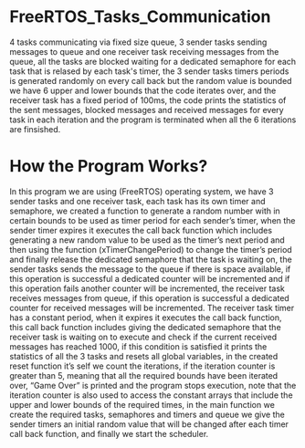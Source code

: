 # FreeRTOS_Tasks_Communication
4 tasks communicating via fixed size queue, 3 sender tasks sending messages to queue and one receiver task receiving messages from the queue, all the tasks are blocked waiting for a dedicated semaphore for each task that is relased by each task's timer, the 3 sender tasks timers periods is generated randomly on every call back but the random value is bounded we have 6 upper and lower bounds that the code iterates over, and the receiver task has a fixed period of 100ms, the code prints the statistics of the sent messages, blocked messages and received messages for every task in each iteration and the program is terminated when all the 6 iterations are finsished.
# How the Program Works?
In this program we are using (FreeRTOS) operating system, we have 3 sender tasks and one receiver task, each task has its own timer and semaphore, we created a function to generate a random number with in certain bounds to be used as timer period for each sender’s timer, when the sender timer expires it executes the call back function which includes generating a new random value to be used as the timer’s next period and then using the function (xTimerChangePeriod) to change the timer’s period and finally release the dedicated semaphore that the task is waiting on, the sender tasks sends the message to the queue if there is space available, if this operation is successful a dedicated counter will be incremented and if this operation fails another counter will be incremented, the receiver task receives messages from queue, if this operation is successful a dedicated counter for received messages will be incremented. The receiver task timer has a constant period, when it expires it executes the call back function, this call back function includes giving the dedicated semaphore that the receiver task is waiting on to execute and check if the current received messages has reached 1000, if this condition is satisfied it prints the statistics of all the 3 tasks and resets all global variables, in the created reset function it’s self we count the iterations, if the iteration counter is greater than 5, meaning that all the required bounds have been iterated over, “Game Over” is printed and the program stops execution, note that the iteration counter is also used to access the constant arrays that include the upper and lower bounds of the required times, in the main function we create the required tasks, semaphores and timers and queue we give the sender timers an initial random value that will be changed after each timer call back function, and finally we start the scheduler. 
